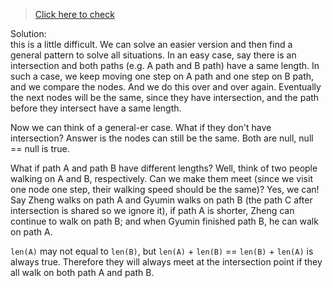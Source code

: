 >[Click here to check](https://leetcode.com/problems/intersection-of-two-linked-lists/)

Solution:  
this is a little difficult. We can solve an easier version and then find a general pattern to solve all situations. In an easy case, say there is an intersection and both paths (e.g. A path and B path) have a same length. In such a case, we keep moving one step on A path and one step on B path, and we compare the nodes. And we do this over and over again. Eventually the next nodes will be the same, since they have intersection, and the path before they intersect have a same length.

Now we can think of a general-er case. What if they don't have intersection? Answer is the nodes can still be the same. Both are null, null == null is true.

What if path A and path B have different lengths? Well, think of two people walking on A and B, respectively. Can we make them meet (since we visit one node one step, their walking speed should be the same)? Yes, we can! Say Zheng walks on path A and Gyumin walks on path B (the path C after intersection is shared so we ignore it), if path A is shorter, Zheng can continue to walk on path B; and when Gyumin finished path B, he can walk on path A.

`len(A)` may not equal to `len(B)`, but `len(A)` + `len(B)` == `len(B)` + `len(A)` is always true. Therefore they will always meet at the intersection point if they all walk on both path A and path B.
